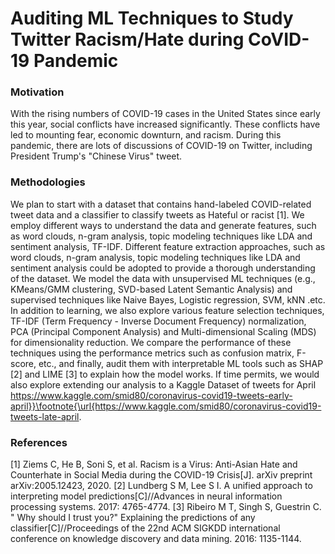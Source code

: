 # Auditing ML Techniques to Study Twitter Racism/Hate during CoVID-19 Pandemic

### Motivation 
With the rising numbers of COVID-19 cases in the United States since early this year, social conflicts have increased significantly. These conflicts have led to mounting fear, economic downturn, and racism. During this pandemic, there are lots of discussions of COVID-19 on Twitter, including President Trump's "Chinese Virus" tweet. 

### Methodologies
We plan to start with a dataset that contains hand-labeled COVID-related tweet data and a classifier to classify tweets as Hateful or racist [1]. 
We employ different ways to understand the data and generate features, such as word clouds, n-gram analysis, topic modeling techniques like LDA and sentiment analysis, TF-IDF. Different feature extraction approaches, such as word clouds, n-gram analysis, topic modeling techniques like LDA and sentiment analysis could be adopted to provide a thorough understanding of the dataset. We model the data with unsupervised ML techniques (e.g., KMeans/GMM clustering, SVD-based Latent Semantic Analysis) and supervised techniques like Naive Bayes, Logistic regression, SVM, kNN .etc. In addition to learning, we also explore various feature selection techniques, TF-IDF (Term Frequency - Inverse Document Frequency) normalization, PCA (Principal Component Analysis) and Multi-dimensional Scaling (MDS) for dimensionality reduction. We compare the performance of these techniques using the performance metrics such as confusion matrix, F-score, etc., and finally, audit them with interpretable ML tools such as SHAP [2] and LIME [3] to explain how the model works. If time permits, we would also explore extending our analysis to a Kaggle Dataset of tweets for April https://www.kaggle.com/smid80/coronavirus-covid19-tweets-early-april}}\footnote{\url{https://www.kaggle.com/smid80/coronavirus-covid19-tweets-late-april.

### References

[1] Ziems C, He B, Soni S, et al. Racism is a Virus: Anti-Asian Hate and Counterhate in Social Media during the COVID-19 Crisis[J]. arXiv preprint arXiv:2005.12423, 2020.
[2] Lundberg S M, Lee S I. A unified approach to interpreting model predictions[C]//Advances in neural information processing systems. 2017: 4765-4774.
[3] Ribeiro M T, Singh S, Guestrin C. " Why should I trust you?" Explaining the predictions of any classifier[C]//Proceedings of the 22nd ACM SIGKDD international conference on knowledge discovery and data mining. 2016: 1135-1144.

